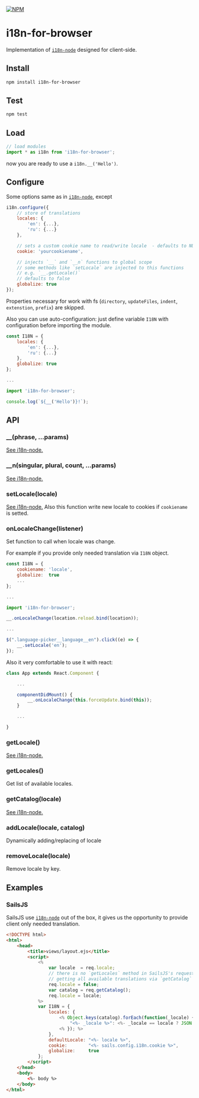 [![NPM](https://nodei.co/npm/i18n-for-browser.png?compact=true)](https://nodei.co/npm/i18n-for-browser/)

# i18n-for-browser
Implementation of [`i18n-node`](https://github.com/mashpie/i18n-node) designed for client-side.


## Install
```sh
npm install i18n-for-browser
```

## Test
```sh
npm test
```

## Load
```js
// load modules
import * as i18n from 'i18n-for-browser';
```

now you are ready to use a `i18n.__('Hello')`. 


## Configure

Some options same as in [`i18n-node`](https://github.com/mashpie/i18n-node), except

```js
i18n.configure({
	// store of translations
	locales: {
		'en': {...},
		'ru': {...}
	},

	// sets a custom cookie name to read/write locale  - defaults to NULL
	cookie: 'yourcookiename',

	// injects `__` and `__n` functions to global scope
	// some methods like `setLocale` are injected to this functions
	// e.g. `__.getLocale()`
	// defaults to false
	globalize: true
});
```

Properties necessary for work with fs (`directory`, `updateFiles`, `indent`, `extenstion`, `prefix`) are skipped.

Also you can use auto-configuration: just define variable `I18N` with configuration before importing the module.

```js
const I18N = {
	locales: {
		'en': {...},
		'ru': {...}
	},
	globalize: true
};

...

import 'i18n-for-browser';

console.log(`${__('Hello')}!`);

```


## API


### __(phrase, ...params)

[See i18n-node.](https://github.com/mashpie/i18n-node#__)


### __n(singular, plural, count, ...params)

[See i18n-node.](https://github.com/mashpie/i18n-node#__n)


### setLocale(locale)

[See i18n-node.](https://github.com/mashpie/i18n-node#setlocale) Also this function write new locale to cookies if `cookiename` is setted.


### onLocaleChange(listener)

Set function to call when locale was change.

For example if you provide only needed translation via `I18N` object.
```js
const I18N = {
	cookiename: 'locale',
	globalize:  true
	...
};

...

import 'i18n-for-browser';

__.onLocaleChange(location.reload.bind(location));

...

$(".language-picker__language__en").click((e) => {
	__.setLocale('en');
});

```

Also it very comfortable to use it with react:
```js
class App extends React.Component {

	...

	componentDidMount() {
		__.onLocaleChange(this.forceUpdate.bind(this));
	}

	...

}
```


### getLocale()

[See i18n-node.](https://github.com/mashpie/i18n-node#getlocale)


### getLocales()

Get list of available locales.


### getCatalog(locale)

[See i18n-node.](https://github.com/mashpie/i18n-node#getcatalog)


### addLocale(locale, catalog)

Dynamically adding/replacing of locale


### removeLocale(locale)

Remove locale by key.


## Examples

### SailsJS

SailsJS use [`i18n-node`](https://github.com/mashpie/i18n-node) out of the box, it gives us the opportunity to provide client only needed translation.

```html
<!DOCTYPE html>
<html>
    <head>
        <title>views/layout.ejs</title>
        <script>
            <% 
                var locale  = req.locale;
                // there is no `getLocales` method in SailsJS's request
                // getting all available translations via `getCatalog`
                req.locale = false;
                var catalog = req.getCatalog();
                req.locale = locale; 
            %>
            var I18N = {
                locales: {
                    <% Object.keys(catalog).forEach(function(_locale) { %>
                        "<%- _locale %>": <%- _locale == locale ? JSON.stringify(catalog[_locale]) : "{}" %>,
                    <% }); %>
                },
                defaultLocale: "<%- locale %>",
                cookie:        "<%- sails.config.i18n.cookie %>",
                globalize:     true
            };
        </script>
    </head>
    <body>
        <%- body %>
    </body>
</html>
```
